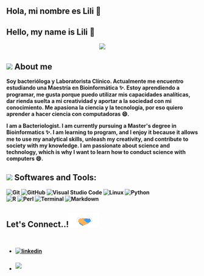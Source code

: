 ## Hola, mi nombre es  Lili 👋
## Hello, my name is  Lili 👋

<p align="center">
  <a href="https://github.com/DenverCoder1/readme-typing-svg"><img src="https://readme-typing-svg.herokuapp.com?font=Time+New+Roman&color=F6A8E3&size=25&center=true&vCenter=true&width=600&height=100&lines=Liliana+Vargas..&hearts;++;Bacterióloga+y+laboratorista+clinico,;Estudiante+de+maestría+en+bioinformática,;Aprendiendo+a+programar..<3"></a>
</p>

## <img src="https://media2.giphy.com/media/QssGEmpkyEOhBCb7e1/giphy.gif?cid=ecf05e47a0n3gi1bfqntqmob8g9aid1oyj2wr3ds3mg700bl&rid=giphy.gif" width ="25"><b>  About me

Soy bacterióloga y Laboratorista Clínico. Actualmente me encuentro estudiando una Maestría en Bioinformática ✨. Estoy aprendiendo a programar, me gusta porque puedo utilizar mis capacidades analíticas, dar rienda suelta a mi creatividad y aportar a la sociedad con mi conocimiento. Me apasiona la ciencia y la tecnología, por eso quiero aprender a hacer ciencia con computadoras 😄.

I am a Bacteriologist. I am currently pursuing a Master's degree in Bioinformatics ✨. I am learning to program, and I enjoy it because it allows me to use my analytical skills, unleash my creativity, and contribute to society with my knowledge. I am passionate about science and technology, which is why I want to learn how to conduct science with computers 😄.

## <img src="https://media2.giphy.com/media/QssGEmpkyEOhBCb7e1/giphy.gif?cid=ecf05e47a0n3gi1bfqntqmob8g9aid1oyj2wr3ds3mg700bl&rid=giphy.gif" width ="25"><b>  Softwares and Tools:

  ![Git](https://img.shields.io/badge/git-%23F05033.svg?style=for-the-badge&logo=git&logoColor=white)
  ![GitHub](https://img.shields.io/badge/github-%23121011.svg?style=for-the-badge&logo=github&logoColor=white)
  ![Visual Studio Code](https://img.shields.io/badge/Visual%20Studio%20Code-0078d7.svg?style=for-the-badge&logo=visual-studio-code&logoColor=white)
  ![Linux](https://img.shields.io/badge/Linux-FCC624?style=for-the-badge&logo=linux&logoColor=black) 
  ![Python](https://img.shields.io/badge/Python%20-%2314354C.svg?style=for-the-badge&logo=python&logoColor=white)  
  ![R](https://img.shields.io/badge/R-276DC3?style=for-the-badge&logo=r&logoColor=white)
  ![Perl](https://img.shields.io/badge/Perl-39457E?style=for-the-badge&logo=perl&logoColor=white)
  ![Terminal](https://img.shields.io/badge/Terminal-%23054020?style=for-the-badge&logo=gnu-bash&logoColor=white)
  ![Markdown](https://img.shields.io/badge/markdown-%23000000.svg?style=for-the-badge&logo=markdown&logoColor=white) 

## <b> Let's Connect..!</b><img src="https://github.com/0xAbdulKhalid/0xAbdulKhalid/raw/main/assets/mdImages/handshake.gif" width ="80">
<br>
<div align='left'>

<ul>

<li>
<a href="https://www.linkedin.com/in/astrid-liliana-vargas-a4939a148/" target="_blank">
<img src="https://img.shields.io/badge/linkedin:  Liliana Vargas-%2300acee.svg?color=405DE6&style=for-the-badge&logo=linkedin&logoColor=white" alt=linkedin style="margin-bottom: 5px;"/>
</a>
</li>

<br>

<li>
<a href="mailto:lilitavargas223@gmail.com" target="_blank">
<img src="https://img.shields.io/badge/gmail:  Liliana Vargas-%23EA4335.svg?style=for-the-badge&logo=gmail&logoColor=white" t=mail style="margin-bottom: 5px;" />
</a>
</li>
	

